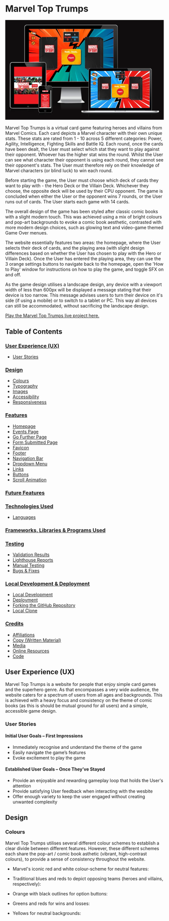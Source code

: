 # Marvel Top Trumps

![Responsive Demo](assets/images/readme-images/responsive-demo-marvel-top-trumps.webp)

Marvel Top Trumps is a virtual card game featuring heroes and villains from Marvel Comics. Each card depicts a Marvel character with their own unique stats. These stats are rated from 1 - 10 across 5 different categories: Power, Agility, Intelligence, Fighting Skills and Battle IQ. Each round, once the cards have been dealt, the User must select which stat they want to play against their opponent. Whoever has the higher stat wins the round. Whilst the User can see what character their opponent is using each round, they cannot see their opponent's stats. The User must therefore rely on their knowledge of Marvel characters (or blind luck) to win each round.

Before starting the game, the User must choose which deck of cards they want to play with - the Hero Deck or the Villain Deck. Whichever they choose, the opposite deck will be used by their CPU opponent. The game is concluded when either the User or the opponent wins 7 rounds, or the User runs out of cards. The User starts each game with 14 cards.

The overall design of the game has been styled after classic comic books with a slight modern touch. This was achieved using a mix of bright colours and pop-art backgrounds to evoke a comic book aesthetic, contrasted with more modern design choices, such as glowing text and video-game themed Game Over menues.

The website essentially features two areas: the homepage, where the User selects their deck of cards, and the playing area (with slight design differences based on whether the User has chosen to play with the Hero or Villain Deck). Once the User has entered the playing area, they can use the 3 orange settings buttons to  navigate back to the homepage, open the 'How to Play' window for instructions on how to play the game, and toggle SFX on and off.

As the game design utilises a landscape design, any device with a viewport width of less than 600px will be displayed a message stating that their device is too narrow. This message advises users to turn their device on it's side (if using a mobile) or to switch to a tablet or PC. This way all devices can still be accommodated, without sacrificing the landscape design.

[Play the Marvel Top Trumps live project here.](https://mattmiles95.github.io/PP2_Marvel_Top_Trumps/)

## Table of Contents

### [User Experience (UX)](#user-experience-ux-1)
* [User Stories](#user-stories)
### [Design](#design-1)
* [Colours](#colours)
* [Typography](#typography)
* [Images](#images)
* [Accessibility](#accessibility)
* [Responsiveness](#responsiveness)
### [Features](#features-1)
* [Homepage](#homepage)
* [Events Page](#events-page)
* [Go Further Page](#go-further-page)
* [Form Submitted Page](#form-submitted-page)
* [Favicon](#favicon)
* [Footer](#footer)
* [Navigation Bar](#navigation-bar)
* [Dropdown Menu](#dropdown-menu)
* [Links](#links)
* [Buttons](#buttons)
* [Scroll Animation](#scroll-animation)
### [Future Features](#future-features-1)
### [Technologies Used](#technologies-used-1)
* [Languages](#languages)
### [Frameworks, Libraries & Programs Used](#frameworks-libraries--programs-used-1)
### [Testing](#testing-1)
* [Validation Results](#validation-results)
* [Lighthouse Reports](#lighthouse-reports)
* [Manual Testing](#manual-testing)
* [Bugs & Fixes](#bugs-and-fixes)
### [Local Development & Deployment](#local-development--deployment-1)
* [Local Development](#local-development)
* [Deployment](#deployment)
* [Forking the GitHub Repository](#forking-the-github-repository)
* [Local Clone](#local-clone)
### [Credits](#credits-1)
* [Affiliations](#affiliations)
* [Copy (Written Material)](#copy-written-material)
* [Media](#media)
* [Online Resources](#online-resources)
* [Code](#code)


## User Experience (UX)
Marvel Top Trumps is a website for people that enjoy simple card games and the superhero genre. As that encompasses a very wide audience, the website caters for a spectrum of users from all ages and backgrounds. This is achieved with a heavy focus and consistency on the theme of comic books (as this is should be mutual ground for all users) and a simple, accessible game design.

### User Stories

#### Initial User Goals – First Impressions
-	Immediately recognise and understand the theme of the game 
-	Easily navigate the game’s features  
-	Evoke excitement to play the game

#### Established User Goals – Once They’ve Stayed 
-	Provide an enjoyable and rewarding gameplay loop that holds the User's attention
-	Provide satisfying User feedback when interacting with the wesbite
-	Offer enough variety to keep the user engaged without creating unwanted complexity

## Design

### Colours
Marvel Top Trumps utilises several different colour schemes to establish a clear divide between different features. However, these different schemes each share the pop-art / comic book asthetic (vibrant, high-contrast colours), to provide a sense of consistency throughout the website.

* Marvel's iconic red and white colour-scheme for neutral features:

* Traditional blues and reds to depict opposing teams (heroes and villains, respectively):

* Orange with black outlines for option buttons:

* Greens and reds for wins and losses:

* Yellows for neutral backgrounds: